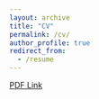 ```yaml
---
layout: archive
title: "CV"
permalink: /cv/
author_profile: true
redirect_from:
  - /resume
---
```


[PDF Link](https://eghuang.github.io/files/cv.pdf)  
